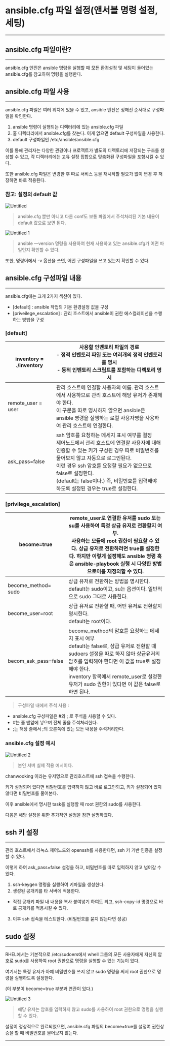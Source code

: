 # ansible.cfg 파일 설정(앤서블 명령 설정, 세팅)

---

## ansible.cfg 파일이란?

---

ansible.cfg 엔진은 ansible 명령을 실행할 때 모든 환경설정 및 세팅이 들어있는 ansible.cfg를 참고하여 명령을 실행한다.

## ansible.cfg 파일 사용

---

ansible.cfg 파일은 여러 위치에 있을 수 있고, ansible 엔진은 정해진 순서대로 구성파일을 확인한다.

1. ansible 명령이 실행되는 디렉터리에 있는 ansible.cfg 파일
2. 홈 디렉터리에서 ansible.cfg를 찾는다. 이게 없으면 default 구성파일을 사용한다.
3. default 구성파일인 /etc/ansible/ansible.cfg

이를 통해 관리자는 다양한 관경이나 프로젝트가 별도의 디렉토리에 저장되는 구조를 생성할 수 있고, 각 디렉터리에는 고유 설정 집합으로 맞춤화된 구성파일을 포함시킬 수 있다.

또한 ansible.cfg 파일은 변경한 후 따로 서비스 등을 재시작할 필요가 없이 변경 후 저장하면 바로 적용된다.

### 참고: 설정의 default 값

![Untitled](https://user-images.githubusercontent.com/84123877/185296916-950eb234-882c-405f-ad4a-6de8da433679.png)

> ansible.cfg 뿐만 아니고 다른 conf도 보통 파일에서 주석처리된 기본 내용이 default 값으로 보면 된다.
> 

![Untitled 1](https://user-images.githubusercontent.com/84123877/185296903-46ad7f13-08c8-4a93-929e-61299eae8932.png)

> ansible —version 명령을 사용하여 현재 사용하고 있는 ansible.cfg가 어떤 파일인지 확인할 수 있다.
> 

또한, 명령어에서 -v 옵션을 쓰면, 어떤 구성파일을 쓰고 있는지 확인할 수 있다.

## ansible.cfg 구성파일 내용

---

ansible.cfg에는 크게 2가지 섹션이 있다.

- [default] : ansible 작업의 기본 환경설정 값을 구성
- [priveilege_escalation] : 관리 호스트에서 ansible이 권한 에스컬레이션을 수행하는 방법을 구성

### [default]

| inventory = ./inventory | 사용할 인벤토리 파일의 경로 </br> - 정적 인벤토리 파일 또는 여러개의 정적 인벤토리를 명시 </br> - 동적 인벤토리 스크립트를 포함하는 디렉토리 명시 |
| --- | --- |
| remote_user = user | 관리 호스트에 연결할 사용자의 이름. 관리 호스트에서 사용하므로 관리 호스트에 해당 유저가 존재해야 한다. </br> 이 구문을 따로 명시하지 않으면 ansible은 ansible 명령을 실행하는 로컬 사용자명을 사용하여 관리 호스트에 연결한다. |
| ask_pass=false | ssh 암호를 요청하는 메세지 표시 여부를 결정 </br> 제어노드에서 관리 호스트에 연결할 사용자에 대해 인증할 수 있는 키가 구성된 경우 따로 비밀번호를 물어보지 않고 자동으로 로그인된다. </br> 이런 경우 ssh 암호를 요청할 필요가 없으므로 false로 설정한다. </br> (default는 false이다.) 즉, 비밀번호를 입력해야 하도록 설정된 경우는 true로 설정한다. |

### [privilege_escalation]

| become=true | remote_user로 연결한 유저를 sudo 또는 su를 사용하여 특정 상급 유저로 전환할지 여부. </br> 사용하는 모듈에 root 권한이 필요할 수 있다. 상급 유저로 전환하러면 true를 설정한다. 하지만 이렇게 설정해도 ansible 명령 혹은 ansible-playbook 실행 시 다양한 방법으로이를 재정의할 수 있다. |
| --- | --- |
| become_method= sudo | 상급 유저로 전환하는 방법을 명시한다. </br> default는 sudo이고, su는 옵션이다. 일반적으로 sudo 그대로 사용한다. |
| become_user=root | 상급 유저로 전환할 때, 어떤 유저로 전환할지 명시한다. </br> default는 root이다. |
| becom_ask_pass=false | become_method의 암호를 요청하는 메세지 표시 여부 </br> default는 false로, 상급 유저로 전환할 때 sudoers 설정을 따로 하지 않아 상급유저의 암호를 입력해야 한다면 이 값을 true로 설정해야 한다. </br> inventory 항목에서 remote_user로 설정한 유저가 sudo 권한이 있다면 이 값은 false로 하면 된다. |

> 구성파일 내에서 주석 사용 :
> 
- ansible.cfg 구성파일은 #와 ; 로 주석을 사용할 수 있다.
- #는 줄 맨앞에 넣으며 전체 줄을 주석처리한다.
- ;는 해당 줄에서 ;의 오른쪽에 있는 모든 내용을 주석처리한다.

### ansible.cfg 설정 예시

![Untitled 2](https://user-images.githubusercontent.com/84123877/185296911-8d42bdd0-baf6-4ec6-b5de-8a1733161ead.png)

> 본인 서버 실제 적용 예시이다.
> 

chanwooking 이라는 유저명으로 관리호스트에 ssh 접속을 수행한다.

키가 설정되어 있다면 비밀번호를 입력하지 않고 바로 로그인되고, 키가 설정되어 있지 않다면 비밀번호를 물어본다.

이후 ansible에서 명시한 task를 실행할 때 root 권한의 sudo를 사용한다.

다음은 해당 설정을 위한 추가적인 설정을 잠깐 설명하겠다.

## ssh 키 설정

---

관리 호스트에서 리눅스 제어노드와 openssh를 사용한다면, ssh 키 기반 인증을 설정할 수 있다.

이렇게 하여 ask_pass=false 설정을 하고, 비밀번호를 따로 입력하지 않고 넘어갈 수 있다.

1. ssh-keygen 명령을 실행하여 키파일을 생성한다.
2. 생성된 공개키를 타 서버에 적용한다.
- 직접 공개키 파일 내 내용을 복사 붙여넣기 하여도 되고,
   ssh-copy-id 명령으로 바로 공개키를 적용시킬 수 있다.
3. 이후 ssh 접속을 테스트한다. (비밀번호를 묻지 않는다면 성공)

## sudo 설정

---

RHEL에서는 기본적으로 /etc/sudoers에서 whell 그룹의 모든 사용자에게 자신의 암호로 sudo를 사용하여 root 권한으로 명령을 실행할 수 있는 기능이 있다.

여기서는 특정 유저가 아예 비밀번호를 쓰지 않고 sudo 명령을 써서 root 권한으로 명령을 실행하도록 설정한다.

(이 부분이 become=true 부분과 연관이 있다.)

![Untitled 3](https://user-images.githubusercontent.com/84123877/185296913-682365cc-71b6-46db-aa7b-191aa52f3fcd.png)

> 해당 유저는 암호를 입력하지 않고 sudo를 사용하여 root 권한으로 명령을 실행할 수 있다.
> 

설정이 정상적으로 완료되었으면, ansible.cfg 파일의 become=true를 설정여 권한상승을 할 때 비밀번호를 물어보지 않는다.

---
